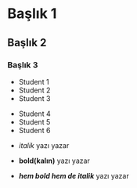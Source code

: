 # Başlık 1
## Başlık 2
### Başlık 3

- Student 1
- Student 2
- Student 3

* Student 4
* Student 5
* Student 6

- *italik* yazı yazar

- **bold(kalın)** yazı yazar

- ***hem bold hem de italik*** yazı yazar
